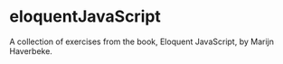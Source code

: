 # eloquentJavaScript
A collection of exercises from the book, Eloquent JavaScript, by Marijn Haverbeke.
